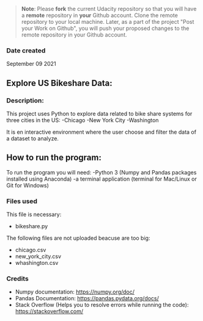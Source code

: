 >**Note**: Please **fork** the current Udacity repository so that you will have a **remote** repository in **your** Github account. Clone the remote repository to your local machine. Later, as a part of the project "Post your Work on Github", you will push your proposed changes to the remote repository in your Github account.

### Date created
September 09 2021

## Explore US Bikeshare Data:

### Description:
This project uses Python to explore data related to bike share systems for three cities in the US:
          -Chicago
          -New York City
          -Washington

It is en interactive environment where the user choose and filter the data of a dataset to analyze.

## How to run the program:
To run the program you will need:
-Python 3 (Numpy and Pandas packages installed using Anaconda)
-a terminal application (terminal for Mac/Linux or Git for Windows)

### Files used
This file is necessary:
- bikeshare.py

The following files are not uploaded beacuse are too big:
- chicago.csv
- new_york_city.csv
- whashington.csv

### Credits
- Numpy documentation: https://numpy.org/doc/
- Pandas Documentation: https://pandas.pydata.org/docs/
- Stack Overflow (Helps you to resolve errors while running the code): https://stackoverflow.com/
